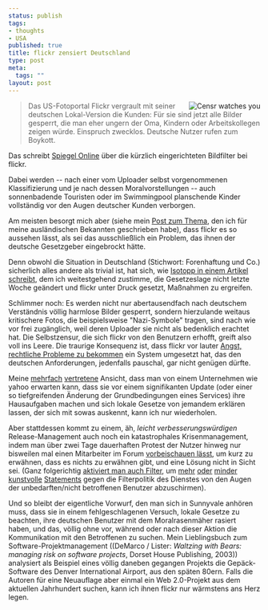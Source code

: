 ```yaml
--- 
status: publish
tags: 
- thoughts
- USA
published: true
title: flickr zensiert Deutschland
type: post
meta: 
  tags: ""
layout: post
---
```

<img src='https://fredericiana.de/uploads/2007/06/censr.jpg' alt='Censr watches you' class="alignright" align="right" /><blockquote>Das US-Fotoportal Flickr vergrault mit seiner deutschen Lokal-Version die Kunden: Für sie sind jetzt alle Bilder gesperrt, die man eher ungern der Oma, Kindern oder Arbeitskollegen zeigen würde. Einspruch zwecklos. Deutsche Nutzer rufen zum Boykott.</blockquote>

Das schreibt <a href="http://www.spiegel.de/netzwelt/web/0,1518,488542,00.html">Spiegel Online</a> über die kürzlich eingerichteten Bildfilter bei flickr.

Dabei werden -- nach einer vom Uploader selbst vorgenommenen Klassifizierung und je nach dessen Moralvorstellungen -- auch sonnenbadende Touristen oder im Swimmingpool planschende Kinder vollständig vor den Augen deutscher Kunden verborgen.

Am meisten besorgt mich aber (siehe mein <a href="http://fredericiana.com/2007/06/15/on-flickr-censorship-in-germany/">Post zum Thema</a>, den ich für meine ausländischen Bekannten geschrieben habe), dass flickr es so aussehen lässt, als sei das ausschließlich ein Problem, das ihnen der deutsche Gesetzgeber eingebrockt hätte.

Denn obwohl die Situation in Deutschland (Stichwort: Forenhaftung und Co.) sicherlich alles andere als trivial ist, hat sich, wie <a href="http://blog.koehntopp.de/archives/1724-flickr.html">Isotopp in einem Artikel schreibt</a>, dem ich weitestgehend zustimme, die Gesetzeslage nicht letzte Woche geändert und flickr unter Druck gesetzt, Maßnahmen zu ergreifen.

Schlimmer noch: Es werden nicht nur abertausendfach nach deutschem Verständnis völlig harmlose Bilder gesperrt, sondern hierzulande weitaus kritischere Fotos, die beispielsweise "Nazi-Symbole" tragen, sind nach wie vor frei zugänglich, weil deren Uploader sie nicht als bedenklich erachtet hat. Die Selbstzensur, die sich flickr von den Benutzern erhofft, greift also voll ins Leere. Die traurige Konsequenz ist, dass flickr vor lauter <a href="http://www.flickr.com/help/forum/en-us/42597/230304/">Angst, rechtliche Probleme zu bekommen</a> ein System umgesetzt hat, das den deutschen Anforderungen, jedenfalls pauschal, gar nicht genügen dürfte.

Meine <a href="http://fredericiana.com/2007/06/15/on-flickr-censorship-in-germany/">mehrfach</a> <a href="http://garv.in/serendipity/archives/1128-Flickr.html#c9007">vertretene</a> Ansicht, dass man von einem Unternehmen wie yahoo erwarten kann, dass sie vor einem signifikanten Update (oder einer so tiefgreifenden Änderung der Grundbedingungen eines Services) ihre Hausaufgaben machen und sich lokale Gesetze von jemandem erklären lassen, der sich mit sowas auskennt, kann ich nur wiederholen.

Aber stattdessen kommt zu einem, äh, <em>leicht verbesserungswürdigen</em> Release-Management auch noch ein katastrophales Krisenmanagement, indem man über zwei Tage dauerhaften Protest der Nutzer hinweg nur bisweilen mal einen Mitarbeiter im Forum <a href="http://www.flickr.com/help/forum/en-us/42597/232778/">vorbeischauen lässt</a>, um kurz zu erwähnen, dass es nichts zu erwähnen gibt, und eine Lösung nicht in Sicht sei. (Ganz folgerichtig <a href="http://www.flickr.com/help/forum/en-us/42939/231892/">aktiviert man auch Filter</a>, um <a href="http://www.flickr.com/photos/digigrafo/549002329/">mehr</a> <a href="http://www.flickr.com/photos/iljuschin/549469001/">oder</a> <a href="http://www.flickr.com/photos/transkamp/548536999/">minder</a> <a href="http://www.flickr.com/photos/jlmaral/554162025/">kunstvolle</a> <a href="http://www.flickr.com/photos/xile/553256074/">Statements</a> gegen die Filterpolitik des Dienstes von den Augen der unbedarften/nicht betroffenen Benutzer abzuschirmen).

Und so bleibt der eigentliche Vorwurf, den man sich in Sunnyvale anhören muss, dass sie in einem fehlgeschlagenen Versuch, lokale Gesetze zu beachten, ihre deutschen Benutzer mit dem Moralrasenmäher rasiert haben, und das, völlig ohne vor, während oder nach dieser Aktion die Kommunikation mit den Betroffenen zu suchen. Mein Lieblingsbuch zum Software-Projektmanagement ((DeMarco / Lister: <em>Waltzing with Bears: managing risk on software projects</em>, Dorset House Publishing, 2003)) analysiert als Beispiel eines völlig daneben gegangen Projekts die Gepäck-Software des Denver International Airport, aus den späten 80ern. Falls die Autoren für eine Neuauflage aber einmal ein Web 2.0-Projekt aus dem aktuellen Jahrhundert suchen, kann ich ihnen flickr nur wärmstens ans Herz legen.
